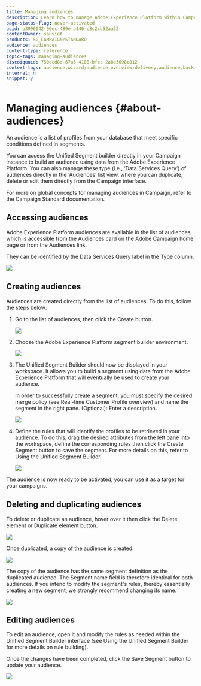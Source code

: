 ```yaml
---
title: Managing audiences
description: Learn how to manage Adobe Experience Platform within Campaign Standard.
page-status-flag: never-activated
uuid: b3996642-96ec-489e-b146-c8c2cb52aa32
contentOwner: sauviat
products: SG_CAMPAIGN/STANDARD
audience: audiences
content-type: reference
topic-tags: managing-audiences
discoiquuid: 750ecd8d-67a5-4180-bfec-2a8e3098c812
context-tags: audience,wizard;audience,overview;delivery,audience,back
internal: n
snippet: y
---
```


# Managing audiences {#about-audiences}

An audience is a list of profiles from your database that meet specific conditions defined in segments.

You can access the Unified Segment builder directly in your Campaign instance to build an audience using data from the Adobe Experience Platform. You can also manage these type (i.e., ‘Data Services Query’) of audiences directly in the ‘Audiences’ list view, where you can duplicate, delete or edit them directly from the Campaign interface.

For more on global concepts for managing audiences in Campaign, refer to the Campaign Standard documentation.

## Accessing audiences

Adobe Experience Platform audiences are available in the list of audiences, which is accessible from the Audiences card on the Adobe Campaign home page or from the Audiences link.

They can be identified by the Data Services Query label in the Type column.

![](assets/audiences_list.png)

## Creating audiences

Audiences are created directly from the list of audiences. To do this, follow the steps below:

1. Go to the list of audiences, then click the Create button.

    ![](assets/audiences_creation_create_button.png)

1. Choose the Adobe Experience Platform segment builder environment.

    ![](assets/audiences_creation_type_selection.png)

1. The Unified Segment Builder should now be displayed in your workspace. It allows you to build a segment using data from the Adobe Experience Platform that will eventually be used to create your audience.

    In order to successfully create a segment, you must specify the desired merge policy (see Real-time Customer Profile overview) and name the segment in the right pane. (Optional): Enter a description.

    ![](assets/audienceS_creation_edit_name.png)

1. Define the rules that will identify the profiles to be retrieved in your audience. To do this, drag the desired attributes from the left pane into the workspace, define the corresponding rules then click the Create Segment button to save the segment. For more details on this, refer to Using the Unified Segment Builder.

    ![](assets/audiences_creation_query.png)

The audience is now ready to be activated, you can use it as a target for your campaigns.

## Deleting and duplicating audiences

To delete or duplicate an audience, hover over it then click the Delete element or Duplicate element button.

![](assets/audiences_delete_duplicate.png)

Once duplicated, a copy of the audience is created.

![](assets/audiences_duplicate.png)

The copy of the audience has the same segment definition as the duplicated audience. The Segment name field is therefore identical for both audiences. If you intend to modify the segment's rules, thereby essentially creating a new segment, we strongly recommend changing its name.

![](assets/audiences_duplicate_rename.png)

## Editing audiences

To edit an audience, open it and modify the rules as needed within the Unified Segment Builder interface (see Using the Unified Segment Builder for more details on rule building).

Once the changes have been completed, click the Save Segment button to update your audience.

![](assets/audiences_editing.png)

